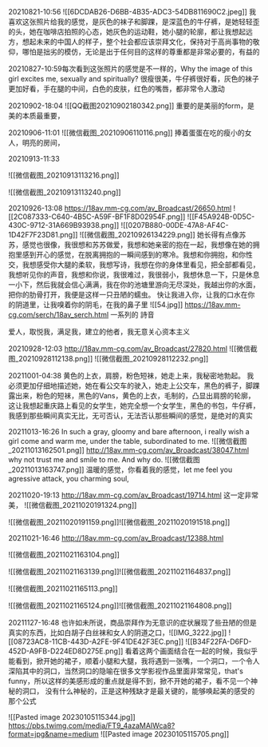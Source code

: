20210821-10:56
![[6DCDAB26-D6BB-4B35-ADC3-54DB811690C2.jpeg]]
我喜欢这张照片给我的感觉，是灰色的袜子和脚踝，是深蓝色的牛仔裤，是她轻轻歪的头，她在咖啡店拍照的心态，她灰色的运动鞋，她小腿的轮廓，都让我想起远方，想起未来的中国人的样子，整个社会都应该崇拜文化，保持对于高尚事物的敬仰，哪怕是拙劣的模仿，无论是出于任何目的这样的尊重都是非常必要的，有益的

20210827-10:59每次看到这张照片的感觉是不一样的，Why the image of this girl excites me, sexually and spiritually? 很瘦很美，牛仔裤很好看，灰色的袜子更加好看，手在腿的中间，白色的皮肤，红色的嘴唇，都非常令人激动

20210902-18:04
![[QQ截图20210902180342.png]]
重要的是美丽的form，是美的本质最重要，


20210906-11:01
![[微信截图_20210906110116.png]]
捧着蛋蛋在吃的瘦小的女人，明亮的房间，


20210913-11:33

![[微信截图_20210913113216.png]]

![[微信截图_20210913113240.png]]



20210926-13:08
https://18av.mm-cg.com/av_Broadcast/26650.html
![[2C087333-C640-4B5C-A59F-BF1F8D02954F.png]]
![[F45A924B-0D5C-430C-9712-31A669B93938.png]]
![[0207B880-00DE-47A8-AF4C-1D42F7F23D81.png]]
![[微信截图_20210926134229.png]]
她长得有点像苏苏，感觉也很像，我很想和苏苏做爱，我想和她亲密的抱在一起，我想像在她的拥抱里感到开心的感觉，在脱离拥抱的一瞬间感到的寒冷。我想和你拥抱，和你性交，我想感受你大腿的柔软，我想写诗，我想在你的身体里看见，把全部都看见，我想听见你的声音，我想和你说，我很难过，我很弱小，我想休息一下，只是休息一小下，然后我就会信心满满，我在你的池塘里游向无尽深处，我越出你的水面，把你的肋骨打开，我便是这样一只丑陋的蠕虫。
快让我进入你，让我的口水在你的阴道里，让我嗅着你的阴毛，在我的鼻子里
![[54.jpg]]
https://18av.mm-cg.com/serch/18av_serch.html
一系列的 詩音




爱人，取悦我，满足我，建立的他者，我无意关心资本主义


20210928-12:03
http://18av.mm-cg.com/av_Broadcast/27820.html
![[微信截图_20210928112138.png]]
![[微信截图_20210928112232.png]]

20211001-04:38
黄色的上衣，肩膀，粉色短袜，她走上来，我秘密地勃起。
我必须更加仔细地描述她，她在看公交车的驶入，她走上公交车，黑色的裤子，脚踝露出来，粉色的短袜，黑色的Vans，黄色的上衣，毛制的，凸显出肩膀的轮廓，这让我想起重庆路上看见的女学生，她完全想一个女学生，黑色的书包，牛仔裤，我感到那些瞬间真实无比，无可否认，无法否认那些瞬间的感觉，是绝对的真实

20211013-16:26
In such a gray, gloomy and bare afternoon, i really wish a girl come and warm me, under the table, subordinated to me.
![[微信截图_20211013162501.png]]
http://18av.mm-cg.com/av_Broadcast/38047.html
why not trust me and smile to me. And why do.
![[微信截图_20211013163747.png]]
温暖的感觉，你看着我的感觉，let me feel you agressive attack, you charming soul,

20211020-19:13
http://18av.mm-cg.com/av_Broadcast/19714.html
这一定非常美，
![[微信截图_20211020191324.png]]

![[微信截图_20211020191159.png]]![[微信截图_20211020191518.png]]

20211021-16:46
http://18av.mm-cg.com/av_Broadcast/12388.html

![[微信截图_20211021163104.png]]

![[微信截图_20211021163139.png]]![[微信截图_20211021164837.png]]

![[微信截图_20211021165113.png]]

![[微信截图_20211021165124.png]]![[微信截图_20211021164808.png]]



20211127-16:48
也许如未所说，商品崇拜作为无意识的症状展现了些丑陋的但是真实的东西，比如白胡子白丝袜和女人的阴道之口，![[IMG_3222.jpg]]
![[08723AC8-11CB-443D-A2FE-9F41DE42F3EC.png]]
![[B34F22FA-D6FD-452D-A9FB-D224ED8D275E.png]]
看着这两个画面结合在一起的时候，我似乎能看到，掀开她的裙子，顺着小腿和大腿，我将遇到一张嘴，一个洞口，一个令人深陷其中的洞口，当然洞口的隐喻在很多文学影视作品里面非常常见，that's funny，所以这样的美感形成的重点就是得不到，掀不开她的裙子，看不见一个神秘的洞口， 没有什么神秘的，正是这种残缺才是最关键的，能够唤起美的感受的那个公式


![[Pasted image 20230105115344.jpg]]
https://pbs.twimg.com/media/FT9_4azaMAIWca8?format=jpg&name=medium
![[Pasted image 20230105115705.png]]